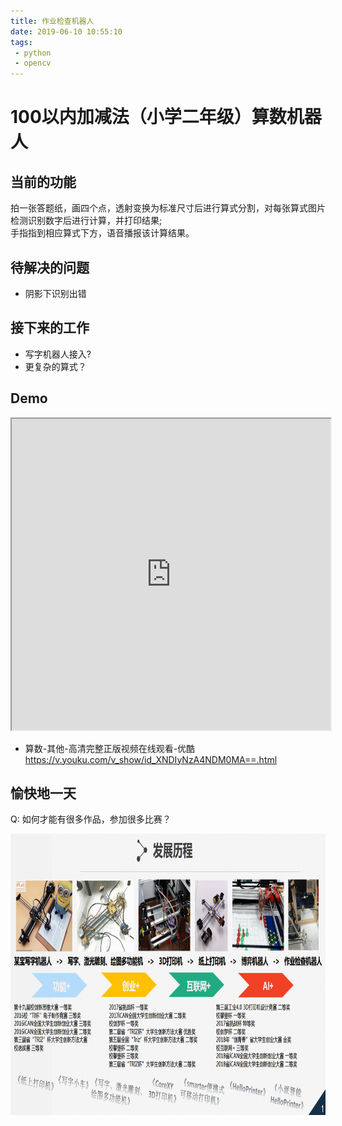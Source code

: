 ```yaml
---
title: 作业检查机器人 
date: 2019-06-10 10:55:10
tags:
 - python
 - opencv
---
```


# 100以内加减法（小学二年级）算数机器人

## 当前的功能
拍一张答题纸，画四个点，透射变换为标准尺寸后进行算式分割，对每张算式图片检测识别数字后进行计算，并打印结果;  
手指指到相应算式下方，语音播报该计算结果。

## 待解决的问题
* 阴影下识别出错

## 接下来的工作
* 写字机器人接入?
* 更复杂的算式？

## Demo
<div align=center>
<iframe height=498 width=510 src="http://player.youku.com/embed/XNDIyNzA4NDM0MA==">
</iframe>
</div>

* 算数-其他-高清完整正版视频在线观看-优酷</br>https://v.youku.com/v_show/id_XNDIyNzA4NDM0MA==.html



## 愉快地一天
Q: 如何才能有很多作品，参加很多比赛？
<div align=center>
<img src='作业检查机器人/002.png' width=700 height=450>
</div>
